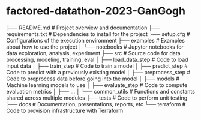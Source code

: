 # factored-datathon-2023-GanGogh

├── README.md                 # Project overview and documentation
├── requirements.txt          # Dependencies to install for the project
├── setup.cfg                 # Configurations of the execution environment
├── examples                  # Examples about how to use the project
│   └── notebooks             # Jupyter notebooks for data exploration, analysis, experiment
├── src                       # Source code for data processing, modeling, training, eval
│   ├── load_data_step        # Code to load input data
│   ├── train_step            # Code to train a model
│   ├── predict_step          # Code to predict with a previously existing model
│   ├── preprocess_step       # Code to preprocess data before going into the model
│   ├── models                # Machine learning models to use
│   ├── evaluate_step         # Code to compute evaluation metrics
│   ├── ...
│   └── common_utils          # Functions and constants shared across multiple modules
├── tests                     # Code to perform unit testing
├── docs                      # Documentation, presentations, reports, etc
└── terraform                 # Code to provision infrastructure with Terraform
